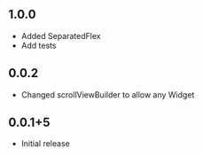 ## 1.0.0
* Added SeparatedFlex
* Add tests

## 0.0.2
* Changed scrollViewBuilder to allow any Widget

## 0.0.1+5
* Initial release
